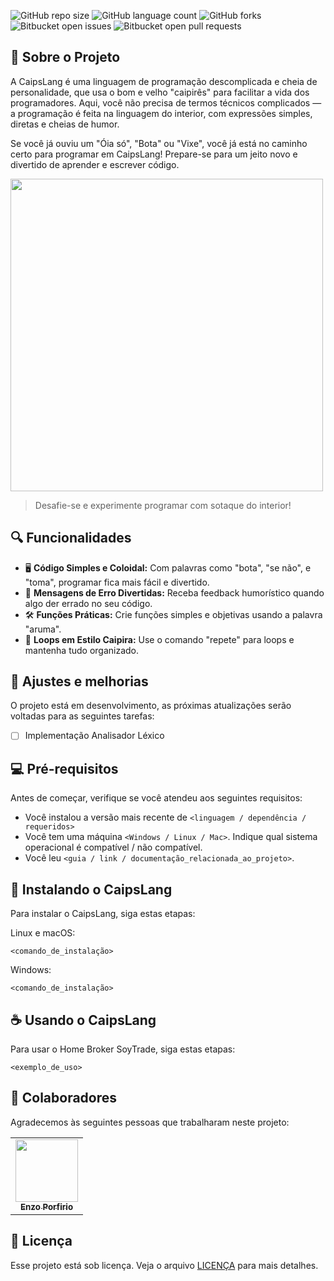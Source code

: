 ![GitHub repo size](https://img.shields.io/github/repo-size/enzzopp/projeto-compiladores?style=for-the-badge)
![GitHub language count](https://img.shields.io/github/languages/count/enzzopp/projeto-compiladores?style=for-the-badge)
![GitHub forks](https://img.shields.io/github/forks/enzzopp/projeto-compiladores?style=for-the-badge)
![Bitbucket open issues](https://img.shields.io/bitbucket/issues/enzzopp/projeto-compiladores?style=for-the-badge)
![Bitbucket open pull requests](https://img.shields.io/bitbucket/pr-raw/enzzopp/projeto-compiladores?style=for-the-badge)

## 📜 Sobre o Projeto

A CaipsLang é uma linguagem de programação descomplicada e cheia de personalidade, que usa o bom e velho "caipirês" para facilitar a vida dos programadores. Aqui, você não precisa de termos técnicos complicados — a programação é feita na linguagem do interior, com expressões simples, diretas e cheias de humor.

Se você já ouviu um "Óia só", "Bota" ou "Vixe", você já está no caminho certo para programar em CaipsLang! Prepare-se para um jeito novo e divertido de aprender e escrever código.

<img src="" width="500"></img>

> Desafie-se e experimente programar com sotaque do interior!

## 🔍 Funcionalidades

- 🖥️ **Código Simples e Coloidal:** Com palavras como "bota", "se não", e "toma", programar fica mais fácil e divertido.
- 🎉 **Mensagens de Erro Divertidas:** Receba feedback humorístico quando algo der errado no seu código.
- 🛠️ **Funções Práticas:** Crie funções simples e objetivas usando a palavra "aruma".
- 🔁 **Loops em Estilo Caipira:** Use o comando "repete" para loops e mantenha tudo organizado.

## 📌 Ajustes e melhorias

O projeto está em desenvolvimento, as próximas atualizações serão voltadas para as seguintes tarefas:

- [ ] Implementação Analisador Léxico

## 💻 Pré-requisitos

Antes de começar, verifique se você atendeu aos seguintes requisitos:

- Você instalou a versão mais recente de `<linguagem / dependência / requeridos>`
- Você tem uma máquina `<Windows / Linux / Mac>`. Indique qual sistema operacional é compatível / não compatível.
- Você leu `<guia / link / documentação_relacionada_ao_projeto>`.

## 🚀 Instalando o CaipsLang

Para instalar o CaipsLang, siga estas etapas:

Linux e macOS:

```
<comando_de_instalação>
```

Windows:

```
<comando_de_instalação>
```

## ☕ Usando o CaipsLang

Para usar o Home Broker SoyTrade, siga estas etapas:

```
<exemplo_de_uso>
```

## 🤝 Colaboradores

Agradecemos às seguintes pessoas que trabalharam neste projeto:

<table>
  <tr>
    <td align="center">
      <a href="https://github.com/enzzopp">
        <img src="https://avatars.githubusercontent.com/u/91479667?v=4" width="100px;"/><br>
        <sub>
          <b>Enzo Porfirio</b>
        </sub>
      </a>
    </td>
  </tr>
</table>

## 📝 Licença

Esse projeto está sob licença. Veja o arquivo [LICENÇA](LICENSE.md) para mais detalhes.
